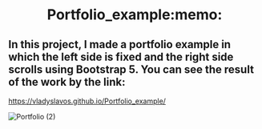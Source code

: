 <h1 align="center"> Portfolio_example:memo:</h1>

<samp width="20px"><h2>In this project, I made a portfolio example in which the left side is fixed and the right side scrolls using Bootstrap 5.
  You can see the result of the work by the link:</h2></samp>
https://vladyslavos.github.io/Portfolio_example/

![Portfolio (2)](https://user-images.githubusercontent.com/67589338/102227266-0877aa80-3ef2-11eb-8891-f345702405d9.png)
